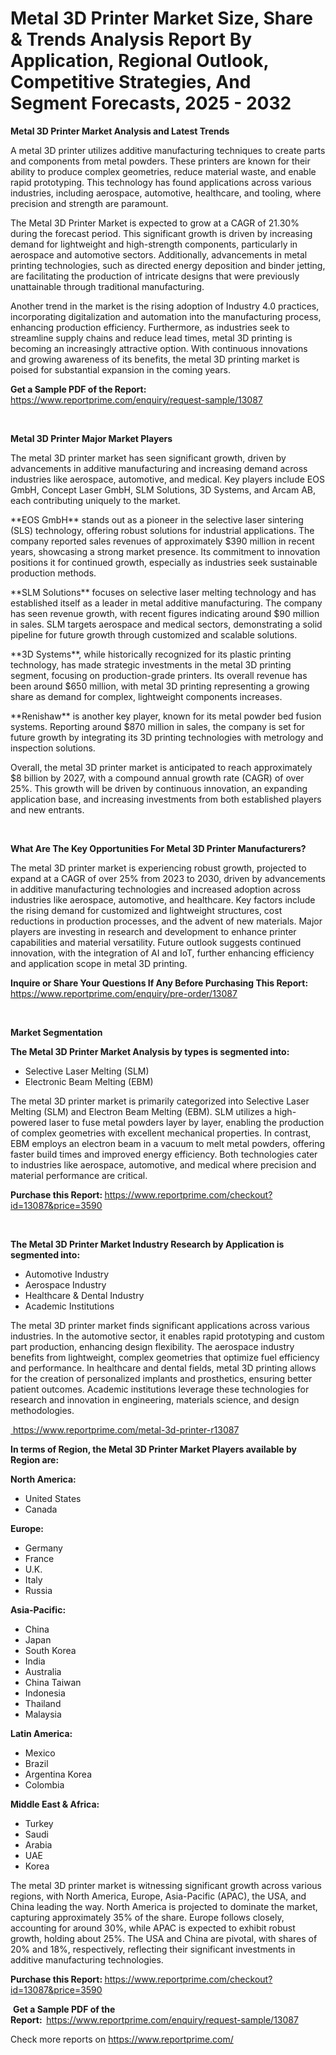 <p><h1>Metal 3D Printer Market Size, Share & Trends Analysis Report By Application, Regional Outlook, Competitive Strategies, And Segment Forecasts, 2025 - 2032</h1></p><p><strong>Metal 3D Printer Market Analysis and Latest Trends</strong></p>
<p><p>A metal 3D printer utilizes additive manufacturing techniques to create parts and components from metal powders. These printers are known for their ability to produce complex geometries, reduce material waste, and enable rapid prototyping. This technology has found applications across various industries, including aerospace, automotive, healthcare, and tooling, where precision and strength are paramount.</p><p>The Metal 3D Printer Market is expected to grow at a CAGR of 21.30% during the forecast period. This significant growth is driven by increasing demand for lightweight and high-strength components, particularly in aerospace and automotive sectors. Additionally, advancements in metal printing technologies, such as directed energy deposition and binder jetting, are facilitating the production of intricate designs that were previously unattainable through traditional manufacturing.</p><p>Another trend in the market is the rising adoption of Industry 4.0 practices, incorporating digitalization and automation into the manufacturing process, enhancing production efficiency. Furthermore, as industries seek to streamline supply chains and reduce lead times, metal 3D printing is becoming an increasingly attractive option. With continuous innovations and growing awareness of its benefits, the metal 3D printing market is poised for substantial expansion in the coming years.</p></p>
<p><strong>Get a Sample PDF of the Report:&nbsp;</strong> <a href="https://www.reportprime.com/enquiry/request-sample/13087?utm_campaign=2518&utm_medium=2&utm_source=Github&utm_content=ia&utm_term=19032025&utm_id=metal-3d-printer">https://www.reportprime.com/enquiry/request-sample/13087</a></p>
<p>&nbsp;</p>
<p><strong>Metal 3D Printer Major Market Players</strong></p>
<p><p>The metal 3D printer market has seen significant growth, driven by advancements in additive manufacturing and increasing demand across industries like aerospace, automotive, and medical. Key players include EOS GmbH, Concept Laser GmbH, SLM Solutions, 3D Systems, and Arcam AB, each contributing uniquely to the market.</p><p>**EOS GmbH** stands out as a pioneer in the selective laser sintering (SLS) technology, offering robust solutions for industrial applications. The company reported sales revenues of approximately $390 million in recent years, showcasing a strong market presence. Its commitment to innovation positions it for continued growth, especially as industries seek sustainable production methods.</p><p>**SLM Solutions** focuses on selective laser melting technology and has established itself as a leader in metal additive manufacturing. The company has seen revenue growth, with recent figures indicating around $90 million in sales. SLM targets aerospace and medical sectors, demonstrating a solid pipeline for future growth through customized and scalable solutions.</p><p>**3D Systems**, while historically recognized for its plastic printing technology, has made strategic investments in the metal 3D printing segment, focusing on production-grade printers. Its overall revenue has been around $650 million, with metal 3D printing representing a growing share as demand for complex, lightweight components increases.</p><p>**Renishaw** is another key player, known for its metal powder bed fusion systems. Reporting around $870 million in sales, the company is set for future growth by integrating its 3D printing technologies with metrology and inspection solutions.</p><p>Overall, the metal 3D printer market is anticipated to reach approximately $8 billion by 2027, with a compound annual growth rate (CAGR) of over 25%. This growth will be driven by continuous innovation, an expanding application base, and increasing investments from both established players and new entrants.</p></p>
<p>&nbsp;</p>
<p><strong>What Are The Key Opportunities For Metal 3D Printer Manufacturers?</strong></p>
<p><p>The metal 3D printer market is experiencing robust growth, projected to expand at a CAGR of over 25% from 2023 to 2030, driven by advancements in additive manufacturing technologies and increased adoption across industries like aerospace, automotive, and healthcare. Key factors include the rising demand for customized and lightweight structures, cost reductions in production processes, and the advent of new materials. Major players are investing in research and development to enhance printer capabilities and material versatility. Future outlook suggests continued innovation, with the integration of AI and IoT, further enhancing efficiency and application scope in metal 3D printing.</p></p>
<p><strong>Inquire or Share Your Questions If Any Before Purchasing This Report:</strong> <a href="https://www.reportprime.com/enquiry/pre-order/13087?utm_campaign=2518&utm_medium=2&utm_source=Github&utm_content=ia&utm_term=19032025&utm_id=metal-3d-printer">https://www.reportprime.com/enquiry/pre-order/13087</a></p>
<p>&nbsp;</p>
<p><strong>Market Segmentation</strong></p>
<p><strong>The Metal 3D Printer Market Analysis by types is segmented into:</strong></p>
<p><ul><li>Selective Laser Melting (SLM)</li><li>Electronic Beam Melting (EBM)</li></ul></p>
<p><p>The metal 3D printer market is primarily categorized into Selective Laser Melting (SLM) and Electron Beam Melting (EBM). SLM utilizes a high-powered laser to fuse metal powders layer by layer, enabling the production of complex geometries with excellent mechanical properties. In contrast, EBM employs an electron beam in a vacuum to melt metal powders, offering faster build times and improved energy efficiency. Both technologies cater to industries like aerospace, automotive, and medical where precision and material performance are critical.</p></p>
<p><strong>Purchase this Report:&nbsp;</strong><a href="https://www.reportprime.com/checkout?id=13087&price=3590&utm_campaign=2518&utm_medium=2&utm_source=Github&utm_content=ia&utm_term=19032025&utm_id=metal-3d-printer">https://www.reportprime.com/checkout?id=13087&price=3590</a></p>
<p>&nbsp;</p>
<p><strong>The Metal 3D Printer Market Industry Research by Application is segmented into:</strong></p>
<p><ul><li>Automotive Industry</li><li>Aerospace Industry</li><li>Healthcare & Dental Industry</li><li>Academic Institutions</li></ul></p>
<p><p>The metal 3D printer market finds significant applications across various industries. In the automotive sector, it enables rapid prototyping and custom part production, enhancing design flexibility. The aerospace industry benefits from lightweight, complex geometries that optimize fuel efficiency and performance. In healthcare and dental fields, metal 3D printing allows for the creation of personalized implants and prosthetics, ensuring better patient outcomes. Academic institutions leverage these technologies for research and innovation in engineering, materials science, and design methodologies.</p></p>
<p><a href="https://www.reportprime.com/metal-3d-printer-r13087?utm_campaign=2518&utm_medium=2&utm_source=Github&utm_content=ia&utm_term=19032025&utm_id=metal-3d-printer">&nbsp;https://www.reportprime.com/metal-3d-printer-r13087</a></p>
<p><strong>In terms of Region, the Metal 3D Printer Market Players available by Region are:</strong></p>
<p>
    <p> <strong> North America: </strong>
        <ul>
            <li>United States</li>
            <li>Canada</li>
        </ul>
        </p> 
    <p> <strong> Europe: </strong>
        <ul>
            <li>Germany</li>
            <li>France</li>
            <li>U.K.</li>
            <li>Italy</li>
            <li>Russia</li>
        </ul>
        </p> 
    <p> <strong> Asia-Pacific: </strong>
        <ul>
            <li>China</li>
            <li>Japan</li>
            <li>South Korea</li>
            <li>India</li>
            <li>Australia</li>
            <li>China Taiwan</li>
            <li>Indonesia</li>
            <li>Thailand</li>
            <li>Malaysia</li>
        </ul>
        </p> 
    <p> <strong> Latin America: </strong>
        <ul>
            <li>Mexico</li>
            <li>Brazil</li>
            <li>Argentina Korea</li>
            <li>Colombia</li>
        </ul>
        </p> 
    <p> <strong> Middle East & Africa: </strong>
        <ul>
            <li>Turkey</li>
            <li>Saudi</li>
            <li>Arabia</li>
            <li>UAE</li>
            <li>Korea</li>
        </ul>
    </p>
    </p>
<p><p>The metal 3D printer market is witnessing significant growth across various regions, with North America, Europe, Asia-Pacific (APAC), the USA, and China leading the way. North America is projected to dominate the market, capturing approximately 35% of the share. Europe follows closely, accounting for around 30%, while APAC is expected to exhibit robust growth, holding about 25%. The USA and China are pivotal, with shares of 20% and 18%, respectively, reflecting their significant investments in additive manufacturing technologies.</p></p>
<p><strong>Purchase this Report: </strong><a href="https://www.reportprime.com/checkout?id=13087&price=3590&utm_campaign=2518&utm_medium=2&utm_source=Github&utm_content=ia&utm_term=19032025&utm_id=metal-3d-printer">https://www.reportprime.com/checkout?id=13087&price=3590</a></p>
<p>&nbsp;<strong>Get a Sample PDF of the Report:&nbsp;&nbsp;</strong><a href="https://www.reportprime.com/enquiry/request-sample/13087?utm_campaign=2518&utm_medium=2&utm_source=Github&utm_content=ia&utm_term=19032025&utm_id=metal-3d-printer">https://www.reportprime.com/enquiry/request-sample/13087</a></p>
<p><strong></strong></p>
<p>Check more reports on <a href="https://www.reportprime.com/?utm_campaign=2518&utm_medium=2&utm_source=Github&utm_content=ia&utm_term=19032025&utm_id=metal-3d-printer">https://www.reportprime.com/</a></p>